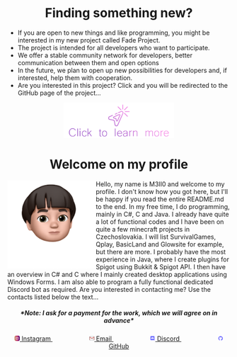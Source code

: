 <h1 align="center">Finding something new?</h1>

- If you are open to new things and like programming, you might be interested in my new project called Fade Project.
- The project is intended for all developers who want to participate.
- We offer a stable community network for developers, better communication between them and open options
- In the future, we plan to open up new possibilities for developers and, if interested, help them with cooperation.
- Are you interested in this project? Click and you will be redirected to the GitHub page of the project...

<a href="https://github.com/M3II0/FadeProject">
 <p align="center">
  <img src="./FadeProjectRedirect/Banner.png" width="250" height="80">
 </p>
</a>

<h1 align="center">Welcome on my profile</h1>
<p>
 <img src="./Profile/bitmoji.png" align="left" width="200">
 Hello, my name is M3II0 and welcome to my profile. I don't know how you got here, but I'll be happy if you read the entire README.md to the end.
 In my free time, I do programming, mainly in C#, C and Java. I already have quite a lot of functional codes and I have been on quite a few minecraft projects in Czechoslovakia. I will list SurvivalGames, Qplay, BasicLand and Glowsite for example, but there are more.
 I probably have the most experience in Java, where I create plugins for Spigot using Bukkit & Spigot API. I then have an overview in C# and C where I mainly created desktop applications using Windows Forms. I am also able to program a fully functional dedicated Discord bot as required.
 Are you interested in contacting me? Use the contacts listed below the text...
</p>

<h5 align="center">*Note: I ask for a payment for the work, which we will agree on in advance*</h4>
<p align="center">
 <a href="https://www.instagram.com/m_3_i_i_0/">
   <img src="./Contacts/Instagram.png" width="12"> Instagram
 </a>&nbsp;&nbsp;&nbsp;&nbsp;&nbsp;&nbsp;&nbsp;&nbsp;&nbsp;&nbsp;&nbsp;&nbsp;&nbsp;&nbsp;&nbsp;&nbsp;&nbsp;&nbsp;&nbsp;&nbsp;
 <a href="mailto: mellomainmail@gmail.com">
   <img src="./Contacts/Email.png" width="12"> Email
 </a>&nbsp;&nbsp;&nbsp;&nbsp;&nbsp;&nbsp;&nbsp;&nbsp;&nbsp;&nbsp;&nbsp;&nbsp;&nbsp;&nbsp;&nbsp;&nbsp;&nbsp;&nbsp;&nbsp;&nbsp;
 <a href="https://discord.com/users/718022945737539635/">
   <img src="./Contacts/Discord.png" width="12"> Discord
 </a>&nbsp;&nbsp;&nbsp;&nbsp;&nbsp;&nbsp;&nbsp;&nbsp;&nbsp;&nbsp;&nbsp;&nbsp;&nbsp;&nbsp;&nbsp;&nbsp;&nbsp;&nbsp;&nbsp;&nbsp;
 <a href="https://github.com/M3II0">
   <img src="./Contacts/GitHub.png" width="12"> GitHub
 </a>
</p>